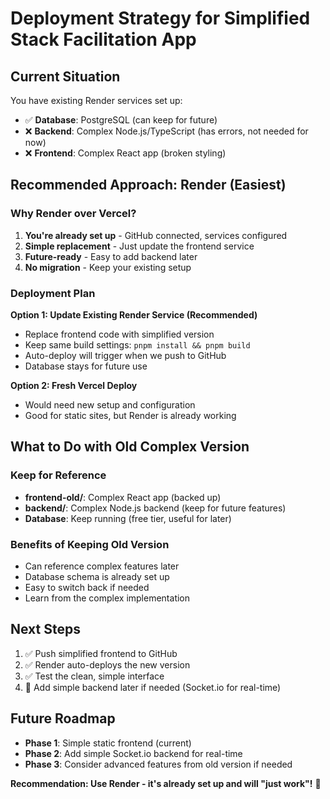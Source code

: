 # Deployment Strategy for Simplified Stack Facilitation App

## Current Situation
You have existing Render services set up:
- ✅ **Database**: PostgreSQL (can keep for future)
- ❌ **Backend**: Complex Node.js/TypeScript (has errors, not needed for now)
- ❌ **Frontend**: Complex React app (broken styling)

## Recommended Approach: **Render** (Easiest)

### Why Render over Vercel?
1. **You're already set up** - GitHub connected, services configured
2. **Simple replacement** - Just update the frontend service
3. **Future-ready** - Easy to add backend later
4. **No migration** - Keep your existing setup

### Deployment Plan

**Option 1: Update Existing Render Service (Recommended)**
- Replace frontend code with simplified version
- Keep same build settings: `pnpm install && pnpm build`
- Auto-deploy will trigger when we push to GitHub
- Database stays for future use

**Option 2: Fresh Vercel Deploy**
- Would need new setup and configuration
- Good for static sites, but Render is already working

## What to Do with Old Complex Version

### Keep for Reference
- **frontend-old/**: Complex React app (backed up)
- **backend/**: Complex Node.js backend (keep for future features)
- **Database**: Keep running (free tier, useful for later)

### Benefits of Keeping Old Version
- Can reference complex features later
- Database schema is already set up
- Easy to switch back if needed
- Learn from the complex implementation

## Next Steps
1. ✅ Push simplified frontend to GitHub
2. ✅ Render auto-deploys the new version
3. ✅ Test the clean, simple interface
4. 🔄 Add simple backend later if needed (Socket.io for real-time)

## Future Roadmap
- **Phase 1**: Simple static frontend (current)
- **Phase 2**: Add simple Socket.io backend for real-time
- **Phase 3**: Consider advanced features from old version if needed

**Recommendation: Use Render - it's already set up and will "just work"!** 🚀

